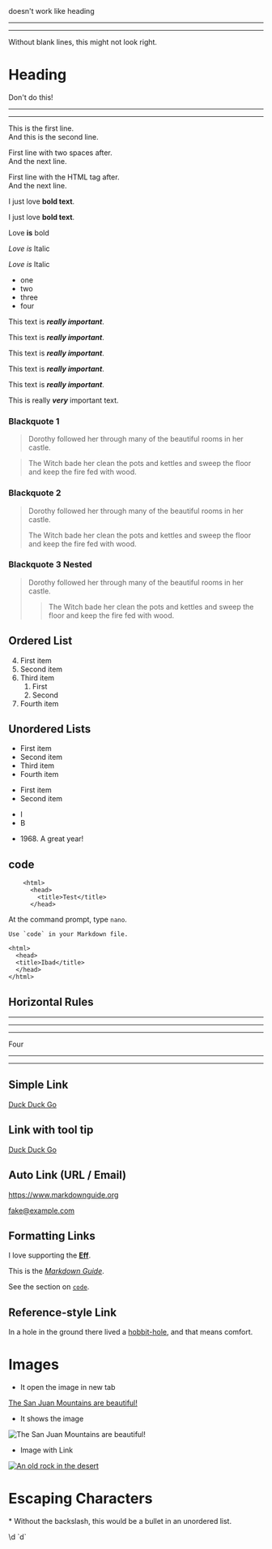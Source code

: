 <!-- <h1>Heading level 1</h1> -->

<!-- # Heading level 1
## Heading level 2
### Heading level 3
#### Heading level 4
#### Heading level 5
##### Heading level 6 -->

<!-- Heading level 1
===============
Heading level 1
= -->

<!-- Heading level 2
-----------

Heading level 2
- -->

<!-- Heading level 2
%%%%%%%%%%%%%%%%%% --> doesn't work like heading


______________________
______________________
Without blank lines, this might not look right.
# Heading
Don't do this!

______________________
______________________


This is the first line.  
And this is the second line.

First line with two spaces after.  
And the next line.

First line with the HTML tag after.<br>
And the next line.

I just love **bold text**.

I just love __bold text__.

Love **is** bold

*Love is* Italic

_Love is_ Italic

* one
* two
* three
* four

This text is ***really important***.

This text is ___really important___.

This text is __*really important*__.

This text is **_really important_**.

This text is **_really important_**.

<!-- bad practice -->
This is really ___very___ important text.

### Blackquote 1
> Dorothy followed her through many of the beautiful rooms in her castle.

> The Witch bade her clean the pots and kettles and sweep the floor and keep the fire fed with wood.

### Blackquote 2
> Dorothy followed her through many of the beautiful rooms in her castle.
>
> The Witch bade her clean the pots and kettles and sweep the floor and keep the fire fed with wood.

### Blackquote 3 Nested
> Dorothy followed her through many of the beautiful rooms in her castle.
>
>> The Witch bade her clean the pots and kettles and sweep the floor and keep the fire fed with wood.

## Ordered List
4. First item
3. Second item
2. Third item
    1. First
    4. Second
4. Fourth item

## Unordered Lists

- First item
- Second item
- Third item
- Fourth item

* First item
* Second item

+ I
+ B


<!-- see difference with using without backslash -->
- 1968\. A great year! 

## code

        <html>
          <head>
            <title>Test</title>
          </head>

At the command prompt, type `nano`.

``Use `code` in your Markdown file.``

    <html>
      <head>
      <title>Ibad</title>
      </head>
    </html>

## Horizontal Rules

***
***
___

Four

---

___

<!-- Horizontal Rule Best Practices
For compatibility, put blank lines before and after horizontal rules -->

## Simple Link

[Duck Duck Go](https://duckduckgo.com)

## Link with tool tip

[Duck Duck Go](https://duckduckgo.com "The best search engine for privacy")

## Auto Link (URL / Email)

<https://www.markdownguide.org>

<fake@example.com>

## Formatting Links

I love supporting the **[Eff](https://eff.org)**.

This is the *[Markdown Guide](https://www.markdownguide.org)*.

See the section on [`code`](#code).

## Reference-style Link

In a hole in the ground there lived a [hobbit-hole][1], and that means comfort.

[1]: https://en.wikipedia.org/wiki/Hobbit#Lifestyle "Hobbit lifestyles"


# Images

* It open the image in new tab

[The San Juan Mountains are beautiful!](/mountains.avif "San Juan Mountains")

- It shows the image

![The San Juan Mountains are beautiful!](/mountains.avif "San Juan Mountains")

+ Image with Link

[![An old rock in the desert](/shiprock.avif "Shiprock, New Mexico by Beau Rogers")](https://www.flickr.com/photos/beaurogers/31833779864/in/photolist-Qv3rFw-34mt9F-a9Cmfy-5Ha3Zi-9msKdv-o3hgjr-hWpUte-4WMsJ1-KUQ8N-deshUb-vssBD-6CQci6-8AFCiD-zsJWT-nNfsgB-dPDwZJ-bn9JGn-5HtSXY-6CUhAL-a4UTXB-ugPum-KUPSo-fBLNm-6CUmpy-4WMsc9-8a7D3T-83KJev-6CQ2bK-nNusHJ-a78rQH-nw3NvT-7aq2qf-8wwBso-3nNceh-ugSKP-4mh4kh-bbeeqH-a7biME-q3PtTf-brFpgb-cg38zw-bXMZc-nJPELD-f58Lmo-bXMYG-bz8AAi-bxNtNT-bXMYi-bXMY6-bXMYv)

# Escaping Characters

\* Without the backslash, this would be a bullet in an unordered list.

\\d \`d`